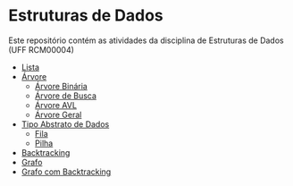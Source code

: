 Estruturas de Dados
===================

Este repositório contém as atividades da disciplina de Estruturas de Dados (UFF RCM00004)

* [Lista](Lista)
* [Árvore](Arvore)
	* [Árvore Binária](Arvore/AB)
	* [Árvore de Busca](Arvore/ABB)
	* [Árvore AVL](Arvore/AVL)
	* [Árvore Geral](Arvore/Geral)
* [Tipo Abstrato de Dados](TAD)
	* [Fila](TAD/Fila)
	* [Pilha](TAD/Pilha)
* [Backtracking](Backtracking)
* [Grafo](Grafo)
* [Grafo com Backtracking](GrafoBacktracking)